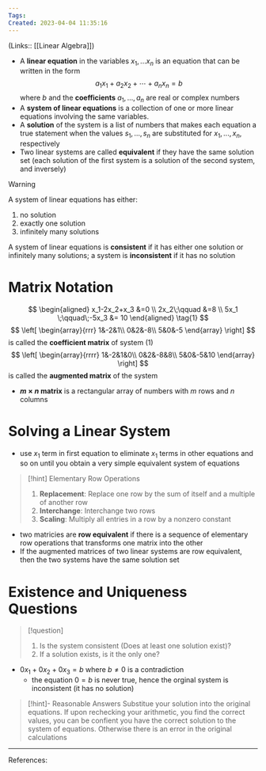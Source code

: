 ```yaml
---
Tags: 
Created: 2023-04-04 11:35:16
---
```

(Links:: [[Linear Algebra]])

- A **linear equation** in the variables $x_1,...x_n$ is an equation that can be written in the form $$a_1 x_1+a_2 x_2+\cdots+a_n x_n=b$$ where $b$ and the **coefficients** $a_1,...,a_n$ are real or complex numbers
- A **system of linear equations** is a collection of one or more linear equations involving the same variables.
- A **solution** of the system is a list of numbers that makes each equation a true statement when the values $s_1,...,s_n$ are substituted for $x_1,...,x_n$, respectively
- Two linear systems are called **equivalent** if they have the same solution set (each solution of the first system is a solution of the second system, and inversely)

> [!warning]
> A system of linear equations has either:
> 1. no solution
> 2. exactly one solution
> 3. infinitely many solutions
> 
> A system of linear equations is **consistent** if it has either one solution or infinitely many solutions; a system is **inconsistent** if it has no solution

# Matrix Notation
$$
\begin{aligned} 
x_1-2x_2+x_3 &=0 \\ 
2x_2\;\qquad &=8 \\ 
5x_1 \;\qquad\;-5x_3 &= 10 
\end{aligned} \tag{1}
$$
$$
\left[
\begin{array}{rrr}
1&-2&1\\
0&2&-8\\
5&0&-5
\end{array}
\right]
$$
is called the **coefficient matrix** of system $(1)$
$$
\left[
\begin{array}{rrrr}
1&-2&1&0\\
0&2&-8&8\\
5&0&-5&10
\end{array}
\right]
$$
is called the **augmented matrix** of the system
- **$m\times n$ matrix** is a rectangular array of numbers with $m$ rows and $n$ columns

# Solving a Linear System
- use $x_1$ term in first equation to eliminate $x_1$ terms in other equations and so on until you obtain a very simple equivalent system of equations

> [!hint] Elementary Row Operations
> 1. **Replacement**: Replace one row by the sum of itself and a multiple of another row
> 2. **Interchange**: Interchange two rows
> 3. **Scaling**: Multiply all entries in a row by a nonzero constant

- two matricies are **row equivalent** if there is a sequence of elementary row operations that transforms one matrix into the other
- If the augmented matrices of two linear systems are row equivalent, then the two systems have the same solution set
# Existence and Uniqueness Questions
> [!question]
> 1. Is the system consistent (Does at least one solution exist)?
> 2. If a solution exists, is it the only one?

- $0x_1+0x_2+0x_3=b$ where $b\neq 0$ is a contradiction
	- the equation $0=b$ is never true, hence the orginal system is inconsistent (it has no solution)

> [!hint]- Reasonable Answers
> Substitue your solution into the original equations. 
> If upon rechecking your arithmetic, you find the correct values, you can be confient you have the correct solution to the system of equations. Otherwise there is an error in the original calculations


---
References: